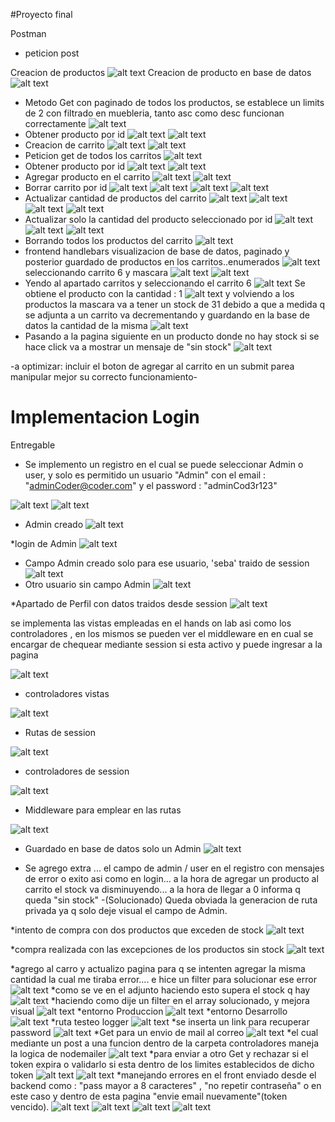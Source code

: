 #Proyecto final

Postman
* peticion post

Creacion de productos 
![alt text](image.png)
Creacion de producto en base de datos
![alt text](image-1.png)

* Metodo Get con paginado de todos los productos, se establece un limits de 2 con filtrado en muebleria, tanto asc como desc funcionan correctamente
![alt text](image-2.png)
* Obtener producto por id 
![alt text](image-3.png)
![alt text](image-4.png)
* Creacion de carrito
![alt text](image-5.png)
![alt text](image-6.png)
* Peticion get de todos los carritos 
![alt text](image-7.png)
* Obtener producto por id 
![alt text](image-8.png)
![alt text](image-9.png)
* Agregar producto en el carrito 
![alt text](image-10.png)
![alt text](image-11.png)
* Borrar carrito por id
![alt text](image-12.png)
![alt text](image-13.png)
![alt text](image-14.png)
![alt text](image-15.png)
* Actualizar cantidad de productos del carrito
![alt text](image-16.png)
![alt text](image-17.png)
![alt text](image-18.png)
![alt text](image-19.png)
* Actualizar solo la cantidad del producto seleccionado por id
![alt text](image-20.png)
![alt text](image-21.png)
![alt text](image-22.png)
* Borrando todos los productos del carrito
![alt text](image-23.png)
* frontend handlebars visualizacion de base de datos, paginado y posterior guardado de productos en los carritos..enumerados
![alt text](image-24.png)
seleccionando carrito 6 y mascara
![alt text](image-28.png)
![alt text](image-29.png)
* Yendo al apartado carritos y seleccionando el carrito 6
![alt text](image-30.png)
Se obtiene el producto con la cantidad : 1
![alt text](image-31.png)
y volviendo a los productos la mascara va a tener un stock de 31 debido a que a medida q se adjunta a un carrito va decrementando y guardando en la base de datos la cantidad de la misma
![alt text](image-33.png)
* Pasando a la pagina siguiente en un producto donde no hay stock si se hace click va a mostrar un mensaje de "sin stock" 
![alt text](image-34.png)


-a optimizar: incluir el boton de agregar al carrito en un submit parea manipular mejor su correcto funcionamiento-

# Implementacion Login
Entregable 

* Se implemento un registro en el cual se puede seleccionar Admin o user, y solo es permitido un usuario "Admin" con el email : "adminCoder@coder.com" y el password : "adminCod3r123"

![alt text](image-35.png)
![alt text](image-41.png)
* Admin creado 
![alt text](image-42.png)

*login de Admin
![alt text](image-43.png)
* Campo Admin creado solo para ese usuario, 'seba' traido de session
![alt text](image-44.png)
* Otro usuario sin campo Admin
![alt text](image-45.png)

*Apartado de Perfil con datos traidos desde session
![alt text](image-47.png)





se implementa las vistas empleadas en el hands on lab asi como los controladores  , en los mismos se pueden ver el middleware en en cual se encargar de chequear mediante session si esta activo y puede ingresar a la pagina 

![alt text](image-36.png)

* controladores vistas

![alt text](image-37.png)

* Rutas de session 

![alt text](image-38.png)

* controladores de session 

![alt text](image-39.png)

* Middleware para emplear en las rutas

![alt text](image-40.png)

* Guardado en base de datos solo un Admin 
![alt text](image-46.png)


* Se agrego extra ... el campo de admin / user en el registro con mensajes de error o exito asi como en login... a la hora de agregar un producto al carrito el stock va disminuyendo... a la hora de llegar a 0 informa q queda "sin stock" -(Solucionado)
Queda obviada la generacion de ruta privada ya q solo deje visual el campo de Admin.

*intento de compra con dos productos que exceden de stock
![alt text](image-48.png)


*compra realizada con las excepciones de los productos sin stock
![alt text](image-49.png)

*agrego al carro y actualizo pagina para q se intenten agregar la misma cantidad la cual me tiraba error.... e hice un filter para solucionar ese error 
![alt text](image-50.png)
*como se ve en el adjunto haciendo esto supera el stock q hay 
![alt text](image-51.png)
*haciendo como dije un filter en el array solucionado, y mejora visual
![alt text](image-53.png)
*entorno Produccion
![alt text](image-56.png)
*entorno Desarrollo
![alt text](image-57.png)
*ruta testeo logger
![alt text](image-55.png)
*se inserta un link para recuperar password 
![alt text](image-58.png)
*Get para un envio de mail al correo
![alt text](image-59.png)
*el cual mediante un post a una funcion dentro de la carpeta controladores maneja la logica de nodemailer
![alt text](image-60.png)
*para enviar a otro Get y rechazar si el token expira o validarlo si esta dentro de los limites establecidos de dicho token
![alt text](image-61.png)
![alt text](image-62.png)
*manejando errores en el front enviado desde el backend como : "pass mayor a 8 caracteres" , "no repetir contraseña" o en este caso y dentro de esta pagina "envie email nuevamente"(token vencido).
![alt text](image-67.png)
![alt text](image-64.png)
![alt text](image-65.png)
![alt text](image-66.png)



